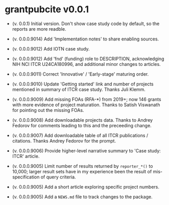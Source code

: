 # grantpubcite v0.0.1

- (v. 0.0.1) Initial version. Don't show case study code by default,
  so the reports are more readble.

- (v. 0.0.0.9014) Add 'Implementation notes' to share enabling
  sources.

- (v. 0.0.0.9012) Add IOTN case study.

- (v. 0.0.0.9012) Add 'fnd' (funding) role to DESCRIPTION,
  acknowledging NIH NCI ITCR U24CA180996, and additional minor changes
  to articles.

- (v. 0.0.0.9011) Correct 'Innovative' / 'Early-stage' maturing
  order.

- (v. 0.0.0.9010) Update 'Getting started' link and number of projects
  mentioned in summary of ITCR case study. Thanks Juli Klemm.

- (v. 0.0.0.9009) Add missing FOAs (RFA-*) from 2019+; now 146 grants
   with more evidence of project maturation. Thanks to Satish
   Viswanath for pointing out the missing FOAs.

- (v. 0.0.0.9008) Add downloadable projects data. Thanks to Andrey
  Fedorov for comments leading to this and the preceeding change.

- (v. 0.0.0.9007) Add downloadable table of all ITCR publications /
  citations. Thanks Andrey Fedorov for the prompt.

- (v. 0.0.0.9006) Provide higher-level narrative summary to 'Case
  study: ITCR' article.

- (v. 0.0.0.9005) Limit number of results returned by `reporter_*()`
  to 10,000; larger result sets have in my experience been the result
  of mis-specification of query criteria.

- (v. 0.0.0.9005) Add a short article exploring specific project
  numbers.

- (v. 0.0.0.9005) Add a `NEWS.md` file to track changes to the
  package.
